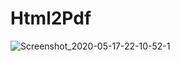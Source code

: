 # Html2Pdf
![Screenshot_2020-05-17-22-10-52-1](https://user-images.githubusercontent.com/47811548/82156278-6da7e680-98a4-11ea-8129-63c4f2e18415.png)
